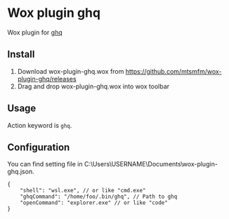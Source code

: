 # Wox plugin ghq

Wox plugin for [ghq](https://github.com/x-motemen/ghq)

## Install

1. Download wox-plugin-ghq.wox from https://github.com/mtsmfm/wox-plugin-ghq/releases
2. Drag and drop wox-plugin-ghq.wox into wox toolbar

## Usage

Action keyword is `ghq`.

## Configuration

You can find setting file in C:\Users\USERNAME\Documents\wox-plugin-ghq.json.

```jsonc
{
    "shell": "wsl.exe", // or like "cmd.exe"
    "ghqCommand": "/home/foo/.bin/ghq", // Path to ghq
    "openCommand": "explorer.exe" // or like "code"
}
```
